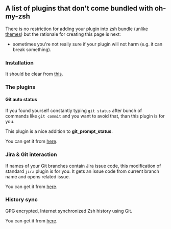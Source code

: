 ## A list of plugins that don't come bundled with oh-my-zsh

There is no restriction for adding your plugin into zsh bundle (unlike [themes](https://github.com/robbyrussell/oh-my-zsh/wiki/External-themes)) but the rationale for creating this page is next:
* sometimes you're not really sure if your plugin will not harm (e.g. it can break something).

### Installation
It should be clear from [this](https://github.com/robbyrussell/oh-my-zsh/wiki/Customization#overriding-and-adding-plugins).

### The plugins

#### Git auto status

If you found yourself constantly typing `git status` after bunch of commands like
`git commit` and you want to avoid that, than this plugin is for you.

This plugin is a nice addition to **git_prompt_status**.

You can get it from [here](https://gist.github.com/oshybystyi/475ee7768efc03727f21).

### Jira & Git interaction

If names of your Git branches contain Jira issue code, this modification of standard `jira` plugin is for you. It gets an issue code from current branch name and opens related issue.

You can get it from [here](https://github.com/igoradamenko/jira.plugin.zsh).

### History sync

GPG encrypted, Internet synchronized Zsh history using Git.

You can get it from [here](https://github.com/wulfgarpro/history-sync). 